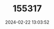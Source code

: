 ---
title: "155317"
category: "Rainfordia opercularis"
draft: false
date: 2024-02-22 13:03:52
languages:
  English: ["Flathead Perch"]
---
